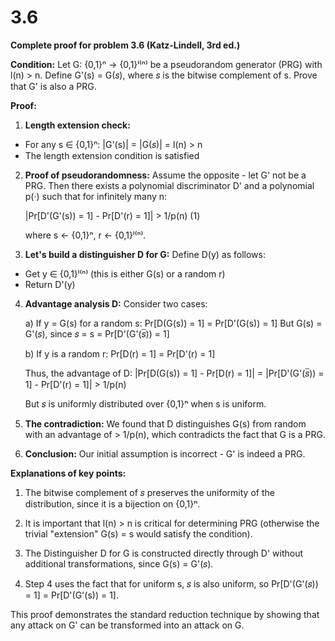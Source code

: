 # 3.6
**Complete proof for problem 3.6 (Katz-Lindell, 3rd ed.)**

**Condition:**
Let G: {0,1}ⁿ → {0,1}ˡ⁽ⁿ⁾ be a pseudorandom generator (PRG) with l(n) > n. Define G'(s) = G(𝑠), where 𝑠 is the bitwise complement of s. Prove that G' is also a PRG.

**Proof:**

1. **Length extension check:**
- For any s ∈ {0,1}ⁿ: |G'(s)| = |G(𝑠)| = l(n) > n
- The length extension condition is satisfied

2. **Proof of pseudorandomness:**
   Assume the opposite - let G' not be a PRG. Then there exists a polynomial discriminator D' and a polynomial p(·) such that for infinitely many n:

   |Pr[D'(G'(s)) = 1] - Pr[D'(r) = 1]| > 1/p(n)   (1)

   where s ← {0,1}ⁿ, r ← {0,1}ˡ⁽ⁿ⁾.

3. **Let's build a distinguisher D for G:**
   Define D(y) as follows:
- Get y ∈ {0,1}ˡ⁽ⁿ⁾ (this is either G(s) or a random r)
- Return D'(y)

4. **Advantage analysis D:**
   Consider two cases:

   a) If y = G(s) for a random s:
   Pr[D(G(s)) = 1] = Pr[D'(G(s)) = 1]
   But G(s) = G'(𝑠), since 𝑠 = s
   = Pr[D'(G'(𝑠̅)) = 1]

   b) If y is a random r:
   Pr[D(r) = 1] = Pr[D'(r) = 1]

   Thus, the advantage of D:
   |Pr[D(G(s)) = 1] - Pr[D(r) = 1]|
   = |Pr[D'(G'(𝑠̅)) = 1] - Pr[D'(r) = 1]| > 1/p(n)

   But 𝑠 is uniformly distributed over {0,1}ⁿ when s is uniform.

5. **The contradiction:**
   We found that D distinguishes G(s) from random with an advantage of > 1/p(n), which contradicts the fact that G is a PRG.

6. **Conclusion:**
   Our initial assumption is incorrect - G' is indeed a PRG.

**Explanations of key points:**

1. The bitwise complement of 𝑠 preserves the uniformity of the distribution, since it is a bijection on {0,1}ⁿ.

2. It is important that l(n) > n is critical for determining PRG (otherwise the trivial "extension" G(s) = s would satisfy the condition).

3. The Distinguisher D for G is constructed directly through D' without additional transformations, since G(s) = G'(𝑠).

4. Step 4 uses the fact that for uniform s, 𝑠 is also uniform, so Pr[D'(G'(𝑠)) = 1] = Pr[D'(G'(s)) = 1].

This proof demonstrates the standard reduction technique by showing that any attack on G' can be transformed into an attack on G.